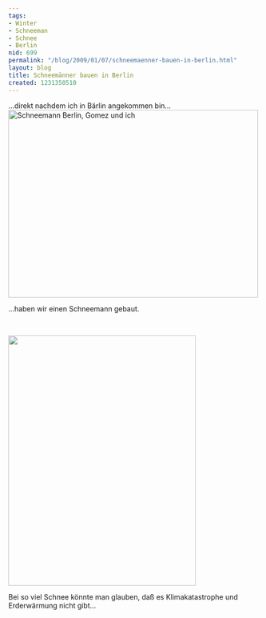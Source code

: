 ```yaml
---
tags:
- Winter
- Schneeman
- Schnee
- Berlin
nid: 699
permalink: "/blog/2009/01/07/schneemaenner-bauen-in-berlin.html"
layout: blog
title: Schneemänner bauen in Berlin
created: 1231350510
---
```

<p>...direkt nachdem ich in B&auml;rlin angekommen bin...<br />
<img width="500" height="375" alt="Schneemann Berlin, Gomez und ich" src="/sites/netzaffe.de/files/images/schneemann-berlin-und-gomez.preview.jpg" /></p>
<p>...haben wir einen Schneemann gebaut.</p>
<!--break-->
<p>&nbsp;</p>
<p><img width="375" height="500" src="/sites/netzaffe.de/files/images/schneemann-berlin.preview.jpg" alt="" /></p>
<p>Bei so viel Schnee k&ouml;nnte man glauben, da&szlig; es Klimakatastrophe und Erderw&auml;rmung nicht gibt...</p>
